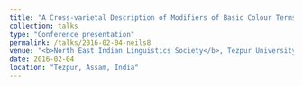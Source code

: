 ```yaml
---
title: "A Cross-varietal Description of Modifiers of Basic Colour Terms in Tangsa-Nocte"
collection: talks
type: "Conference presentation"
permalink: /talks/2016-02-04-neils8
venue: "<b>North East Indian Linguistics Society</b>, Tezpur University"
date: 2016-02-04
location: "Tezpur, Assam, India"
---
```

